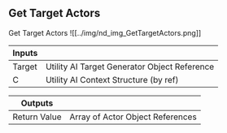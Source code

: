 ## Get Target Actors
Get Target Actors
![[../img/nd_img_GetTargetActors.png]]

|Inputs||
|--|--|
| Target | Utility AI Target Generator Object Reference |
| C | Utility AI Context Structure (by ref) |

|Outputs||
|--|--|
| Return Value | Array of Actor Object References |

